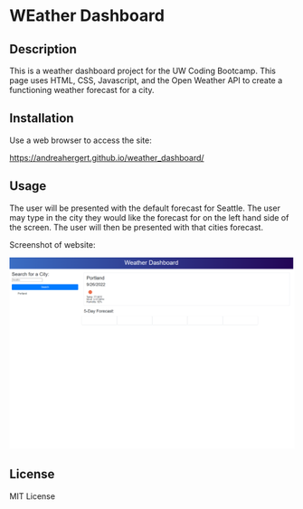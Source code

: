 # WEather Dashboard

## Description

This is a weather dashboard project for the UW Coding Bootcamp.  This page uses HTML, CSS, Javascript, and the Open Weather API to create a functioning weather forecast for a city.

## Installation
Use a web browser to access the site:

https://andreahergert.github.io/weather_dashboard/

## Usage
The user will be presented with the default forecast for Seattle.  The user may type in the city they would like the forecast for on the left hand side of the screen.  The user will then be presented with that cities forecast.

Screenshot of website:

![Screenshot](assets/images/screenshot.png)


## License
MIT License